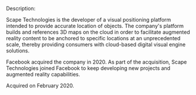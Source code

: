 Description:

Scape Technologies is the developer of a visual positioning platform intended to provide accurate location of objects. The company's platform builds and references 3D maps on the cloud in order to facilitate augmented reality content to be anchored to specific locations at an unprecedented scale, thereby providing consumers with cloud-based digital visual engine solutions.

Facebook acquired the company in 2020. As part of the acquisition, Scape Technologies joined Facebook to keep developing new projects and augmented reality capabilities.

Acquired on February 2020.